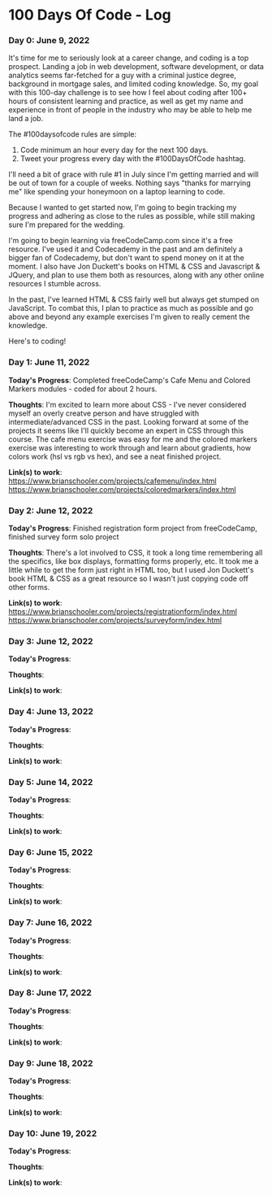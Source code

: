 # 100 Days Of Code - Log

### Day 0: June 9, 2022

It's time for me to seriously look at a career change, and coding is a top prospect. Landing a job in web development, software development, or data analytics seems far-fetched for a guy with a criminal justice degree, background in mortgage sales, and limited coding knowledge. So, my goal with this 100-day challenge is to see how I feel about coding after 100+ hours of consistent learning and practice, as well as get my name and experience in front of people in the industry who may be able to help me land a job. 

The #100daysofcode rules are simple:
1. Code minimum an hour every day for the next 100 days.
2. Tweet your progress every day with the #100DaysOfCode hashtag.

I'll need a bit of grace with rule #1 in July since I'm getting married and will be out of town for a couple of weeks. Nothing says "thanks for marrying me" like spending your honeymoon on a laptop learning to code.

Because I wanted to get started now, I'm going to begin tracking my progress and adhering as close to the rules as possible, while still making sure I'm prepared for the wedding.


I'm going to begin learning via freeCodeCamp.com since it's a free resource. I've used it and Codecademy in the past and am definitely a bigger fan of Codecademy, but don't want to spend money on it at the moment. I also have Jon Duckett's books on HTML & CSS and Javascript & JQuery, and plan to use them both as resources, along with any other online resources I stumble across.

In the past, I've learned HTML & CSS fairly well but always get stumped on JavaScript. To combat this, I plan to practice as much as possible and go above and beyond any example exercises I'm given to really cement the knowledge.

Here's to coding!

### Day 1: June 11, 2022

**Today's Progress**: Completed freeCodeCamp's Cafe Menu and Colored Markers modules - coded for about 2 hours.

**Thoughts**: I'm excited to learn more about CSS - I've never considered myself an overly creatve person and have struggled with intermediate/advanced CSS in the past. Looking forward at some of the projects it seems like I'll quickly become an expert in CSS through this course. The cafe menu exercise was easy for me and the colored markers exercise was interesting to work through and learn about gradients, how colors work (hsl vs rgb vs hex), and see a neat finished project. 

**Link(s) to work**: https://www.brianschooler.com/projects/cafemenu/index.html
https://www.brianschooler.com/projects/coloredmarkers/index.html


### Day 2: June 12, 2022

**Today's Progress**: Finished registration form project from freeCodeCamp, finished survey form solo project

**Thoughts**: There's a lot involved to CSS, it took a long time remembering all the specifics, like box displays, formatting forms properly, etc. It took me a little while to get the form just right in HTML too, but I used Jon Duckett's book HTML & CSS as a great resource so I wasn't just copying code off other forms.

**Link(s) to work**: https://www.brianschooler.com/projects/registrationform/index.html
https://www.brianschooler.com/projects/surveyform/index.html


### Day 3: June 12, 2022

**Today's Progress**:

**Thoughts**:

**Link(s) to work**:


### Day 4: June 13, 2022

**Today's Progress**:

**Thoughts**:

**Link(s) to work**:


### Day 5: June 14, 2022

**Today's Progress**:

**Thoughts**:

**Link(s) to work**:


### Day 6: June 15, 2022

**Today's Progress**:

**Thoughts**:

**Link(s) to work**:


### Day 7: June 16, 2022

**Today's Progress**:

**Thoughts**:

**Link(s) to work**:


### Day 8: June 17, 2022

**Today's Progress**:

**Thoughts**:

**Link(s) to work**:


### Day 9: June 18, 2022

**Today's Progress**:

**Thoughts**:

**Link(s) to work**:


### Day 10: June 19, 2022

**Today's Progress**:

**Thoughts**:

**Link(s) to work**:
